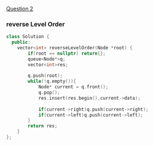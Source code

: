 <a href="https://www.geeksforgeeks.org/problems/reverse-level-order-traversal/1">Question 2</a>

### reverse Level Order

```cpp
class Solution {
  public:
    vector<int> reverseLevelOrder(Node *root) {
        if(root == nullptr) return{};
        queue<Node*>q;
        vector<int>res;
        
        q.push(root);
        while(!q.empty()){
            Node* current = q.front();
            q.pop();
            res.insert(res.begin(),current->data);
            
            if(current->right)q.push(current->right);
            if(current->left)q.push(current->left);
        }
        return res;
    }
};
```